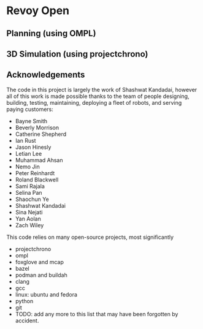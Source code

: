 # Revoy Open

## Planning (using OMPL)

## 3D Simulation (using projectchrono)

## Acknowledgements

The code in this project is largely the work of Shashwat Kandadai, however all of this work is made possible thanks to the team of people designing, building, testing, maintaining, deploying a fleet of robots, and serving paying customers:

- Bayne Smith
- Beverly Morrison
- Catherine Shepherd
- Ian Rust
- Jason Hinesly
- Letian Lee
- Muhammad Ahsan
- Nemo Jin
- Peter Reinhardt
- Roland Blackwell
- Sami Rajala
- Selina Pan
- Shaochun Ye
- Shashwat Kandadai
- Sina Nejati
- Yan Aolan
- Zach Wiley

This code relies on many open-source projects, most significantly

- projectchrono
- ompl
- foxglove and mcap
- bazel
- podman and buildah
- clang
- gcc
- linux: ubuntu and fedora
- python
- git
- TODO: add any more to this list that may have been forgotten by accident.
